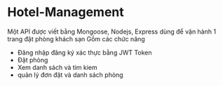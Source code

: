 # Hotel-Management
Một API được viết bằng Mongoose, Nodejs, Express dùng để vận hành 1 trang đặt phòng khách sạn
Gồm các chức năng
+ Đăng nhập đăng ký xác thực bằng JWT Token
+ Đặt phòng
+ Xem danh sách và tim kiem
+ quản lý đơn đặt và danh sách phòng
